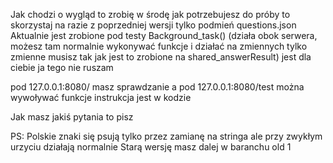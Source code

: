Jak chodzi o wygląd to zrobię w środę jak potrzebujesz do próby to skorzystaj na razie z poprzedniej wersji tylko podmień questions.json
Aktualnie jest zrobione pod testy
Background_task() (działa obok serwera, możesz tam normalnie wykonywać funkcje i działać na zmiennych tylko  zmienne musisz tak jak jest to zrobione na shared_answerResult) jest dla ciebie ja tego nie ruszam 

pod 127.0.0.1:8080/ masz sprawdzanie
a pod 127.0.0.1:8080/test można wywoływać funkcje instrukcja jest w kodzie

Jak masz jakiś pytania to pisz

PS:
Polskie znaki się psują tylko przez zamianę na stringa ale przy zwykłym urzyciu działają normalnie
Starą wersję masz dalej w baranchu old 1
